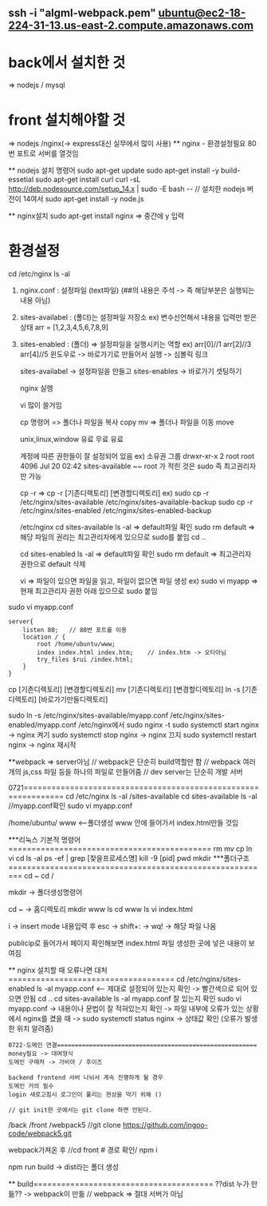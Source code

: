 ## ssh -i "algml-webpack.pem" ubuntu@ec2-18-224-31-13.us-east-2.compute.amazonaws.com
# back에서 설치한 것 
=> nodejs / mysql
# front 설치해야할 것
=> nodejs /nginx(-> express대신 실무에서 많이 사용)
** nginx - 환경설정필요
80번 포트로 서버를 열것임

** nodejs 설치 명령어
sudo apt-get update
sudo apt-get install -y build-essetial
sudo apt-get install curl
curl -sL http://deb.nodesource.com/setup_14.x | sudo -E bash --         // 설치한 nodejs 버전이 14여서
sudo apt-get install -y node.js

** nginx설치
sudo apt-get install nginx  => 중간에 y 입력


# 환경설정
cd /etc/nginx
ls -al
1. nginx.conf : 설정파일 (text파일)   (##의 내용은 주석 -> 즉 해당부분은 실행되는 내용 아님)
2. sites-availabel : (폴더)는 설정파일 저장소
    ex) 변수선언해서 내용을 입력만 받은 상태 arr = [1,2,3,4,5,6,7,8,9]
3. sites-enabled : (폴더) => 설정파일을 실행시키는 역할
        ex) arr[0]//1
            arr[2]//3
            arr[4]//5
    윈도우로 -> 바로가기로 만들어서 실행 -> 심볼릭 링크

    sites-availabel -> 설정파일을 만들고
    sites-enables -> 바로가기 셋팅하기

    nginx 실행

    vi 많이 쓸거임

    cp 명령어 => 폴더나 파일을 복사 copy
    mv => 폴더나 파일을 이동 move

    unix,linux,window
    유료  무료  유료

    계정에 따른 권한들이 잘 설정되어 있음
    ex)         소유권 그룹
    drwxr-xr-x 2 root root 4096 Jul 20 02:42 sites-available
    ~~ root 가 적힌 것은 sudo 즉 최고권리자만 가능

    cp -r => cp -r [기존디렉토리] [변경할디렉토리]
    ex) sudo cp -r /etc/nginx/sites-available /etc/nginx/sites-available-backup
        sudo cp -r /etc/nginx/sites-enabled /etc/nginx/sites-enabled-backup

    /etc/nginx
    cd sites-available
    ls -al => default파일 확인
    sudo rm default => 해당 파일의 권리는 최고관리자에게 있으므로 sudo를 붙임
    cd ..

    cd sites-enabled
    ls -al => default파일 확인
    sudo rm default => 최고관리자 권한으로 default 삭제

    vi => 파일이 있으면 파일을 읽고, 파일이 없으면 파일 생성
     ex) sudo vi myapp   =>  현재 최고관리자 권한 아래 있으므로 sudo 붙임
 
 sudo vi myapp.conf

    server{
        listen 80;   // 80번 포트를 이용
        location / {
            root /home/ubuntu/www;
            index index.html index.htm;    // index.htm -> 오타아님
            try_files $rui /index.html;
        }
    }

cp [기존디렉토리] [변경할디렉토리]
mv [기존디렉토리] [변경할디렉토리]
ln -s [기존디렉토리] [바로가기만들디렉토리]

sudo ln -s /etc/nginx/sites-available/myapp.conf /etc/nginx/sites-enabled/myapp.conf
/etc/nginx에서
sudo nginx -t
sudo systemctl start nginx  -> nginx 켜기
sudo systemctl stop nginx  -> nginx 끄지
sudo systemctl restart nginx  -> nginx 재시작

**webpack => server아님   // webpack은 단순히 build역할만 함
// webpack 여러개의 js,css 파일 등을 하나의 파일로 만들어줌
// dev server는 단순히 개발 서버


0721===============================================================
cd /etc/nginx
ls -al /sites-available
cd sites-available
ls -al //myapp.conf확인
sudo vi myapp.conf

/home/ubuntu/ www <--폴더생성
www 안에 들어가서 index.html만들 것임

***리눅스 기본적 명령어============================================
rm
mv
cp
ln
vi
cd
ls -al
ps -ef | grep [찾을프로세스명]
kill -9 [pid]
pwd
mkdir
***폴더구조=========================================================
cd ~
cd /




mkdir -> 폴더생성명령어


cd ~ -> 홈디렉토리
mkdir www
ls
cd www
ls
vi index.html  

i -> insert mode 내용입력 후
esc -> shift+: -> wq!    -> 해당 파일 나옴

publicip로 들어가서 페이지 확인해보면 index.html 파일 생성한 곳에 넣은 내용이 보여짐

** nginx 설치할 때 오류나면 대처====================================
cd /etc/nginx/sites-enabled
ls -al
myapp.conf <-- 제대로 설정되어 있는지 확인 -> 빨간색으로 되어 있으면 안됨
cd ..
cd sites-available
ls -al
myapp.conf 잘 있는지 확인
sudo vi myapp.conf -> 내용이나 문법이 잘 적혀있는지 확인
  -> 파일 내부에 오류가 있는 상황에서 nginx를 켰을 때 
    -> sudo systemctl status nginx -> 상태값 확인 (오류가 발생한 위치 알려줌)




    0722-도메인 연결========================================================
    money필요 -> 대여형식
    도메인 구매처 -> 가비아 / 후이즈 

    backend frontend 서버 나뉘서 계속 진행하게 될 경우 
    도메인 거의 필수
    login 새로고침시 로그인이 풀리는 현상을 막기 위해 ()

    // git init한 곳에서는 git clone 하면 안된다.

/back
/front
/webpack5   //git clone https://github.com/ingoo-code/webpack5.git

webpack가져온 후
//cd front # 경로 확인/ npm i 


npm run build  -> dist라는 폴더 생성


** build=======================================
??dist 누가 만듦??  -> webpack이 만듦
// webpack => 절대 서버가 아님


    